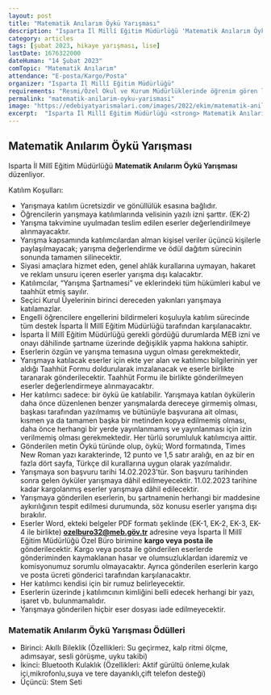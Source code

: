 ```yaml
---
layout: post
title: "Matematik Anılarım Öykü Yarışması"
description: "Isparta İl Millî Eğitim Müdürlüğü 'Matematik Anılarım Öykü Yarışması' düzenliyor."
category: articles
tags: [şubat 2023, hikaye yarışması, lise]
lastDate: 1676322000
dateHuman: "14 Şubat 2023"
comTopic: "Matematik Anılarım"
attendance: "E-posta/Kargo/Posta"
organizer: "Isparta İl Millî Eğitim Müdürlüğü"
requirements: "Resmi/Özel Okul ve Kurum Müdürlüklerinde öğrenim gören lise öğrencileri katılabilir."
permalink: "matematik-anilarim-oyku-yarismasi"
image: "https://edebiyatyarismalari.com/images/2022/ekim/matematik-anilarim-oyku-yarismasi.jpg"
excerpt:  "Isparta İl Millî Eğitim Müdürlüğü <strong> Matematik Anılarım Öykü Yarışması </strong> düzenliyor."
---
```


## Matematik Anılarım Öykü Yarışması
Isparta İl Millî Eğitim Müdürlüğü **Matematik Anılarım Öykü Yarışması** düzenliyor.  

Katılım Koşulları:
- Yarışmaya katılım ücretsizdir ve gönüllülük esasına bağlıdır.
- Öğrencilerin yarışmaya katılımlarında velisinin yazılı izni şarttır. (EK-2)
- Yarışma takvimine uyulmadan teslim edilen eserler değerlendirilmeye alınmayacaktır.
- Yarışma kapsamında katılımcılardan alman kişisel veriler üçüncü kişilerle paylaşılmayacak; yarışma değerlendirme ve ödül dağıtım sürecinin sonunda tamamen silinecektir.
- Siyasi amaçlara hizmet eden, genel ahlâk kurallarına uymayan, hakaret ve reklam unsuru içeren eserler yarışma dışı kalacaktır.
- Katılımcılar, “Yarışma Şartnamesi” ve eklerindeki tüm hükümleri kabul ve taahhüt etmiş sayılır.
- Seçici Kurul Üyelerinin birinci dereceden yakınları yarışmaya katılamazlar.
- Engelli öğrencilere engellerini bildirmeleri koşuluyla katılım sürecinde tüm destek İsparta İl Millî Eğitim Müdürlüğü tarafından karşılanacaktır.
- İsparta İl Millî Eğitim Müdürlüğü gerekli gördüğü durumlarda MEB izni ve onayı dâhilinde şartname üzerinde değişiklik yapma hakkına sahiptir.
- Eserlerin özgün ve yarışma temasına uygun olması gerekmektedir,
- Yarışmaya katılacak eserler için ekte yer alan ve katılımcı bilgilerinin yer aldığı Taahhüt Formu doldurularak imzalanacak ve eserle birlikte taranarak gönderilecektir. Taahhüt Formu ile birlikte gönderilmeyen eserler değerlendirmeye alınmayacaktır.
- Her katılımcı sadece: bir öykü üe katılabilir. Yarışmaya katılan öykülerin daha önce düzenlenen benzer yarışmalarda dereceye girmemiş olması, başkası tarafından yazılmamış ve bütünüyle başvurana ait olması, kısmen ya da tamamen başka bir metinden kopya edilmemiş olması, daha önce herhangi bir yerde yayınlanmamış ve
yayınlanması için izin verilmemiş olması gerekmektedir. Her türlü sorumluluk katılımcıya aittir.
- Gönderilen metin Öykü türünde olup, öykü; Word formatında, Times New Roman yazı karakterinde, 12 punto ve 1,5 satır aralığı, en az bir en fazla dört sayfa, Türkçe dil kurallarına uygun olarak yazılmalıdır.
- Yarışmaya son başvuru tarihi 14.02.2023'tür. Son başvuru tarihinden sonra gelen öyküler yarışmaya dâhil edilmeyecektir. 11.02.2023 tarihine kadar kargolanmış eserler yarışmaya dâhil edilecektir.
- Yarışmaya gönderilen eserlerin, bu şartnamenin herhangi bir maddesine aykırılığının tespit edilmesi durumunda, söz konusu eserler yarışma dışı bırakılır.
- Eserler Word, ekteki belgeler PDF formatı şeklinde (EK-1, EK-2, EK-3, EK-4 ile birlikte) **ozelburo32@meb.göv.tr** adresine veya İsparta İl Millî Eğitim Müdürlüğü Özel Büro birimine **kargo veya posta ile** gönderilecektir. Kargo veya posta ile gönderilen eserlerde gönderiminden kaymaklanan hasar ve olumsuzluklardan idaremiz ve komisyonumuz
sorumlu olmayacaktır. Ayrıca gönderilen eserlerin kargo ve posta ücreti gönderici tarafından karşılanacaktır.
- Her katılımcı kendisi için bir rumuz belirleyecektir.
- Eserlerin üzerinde j katılımcının kimliğini belli edecek herhangi bir yazı, işaret vb. bulunmamalıdır.
- Yarışmaya gönderilen hiçbir eser dosyası iade edilmeyecektir.


### Matematik Anılarım Öykü Yarışması Ödülleri
- Birinci: Akıllı Bileklik (Özellikleri: Su geçirmez, kalp ritmi ölçme, adımsayar, sesli görüşme, uyku takibi)
- İkinci: Bluetooth Kulaklık (Özellikleri: Aktif gürültü önleme,kulak içi,mikrofonlu,suya ve tere dayanıklı,çift telefon desteği)
- Üçüncü: Stem Seti
